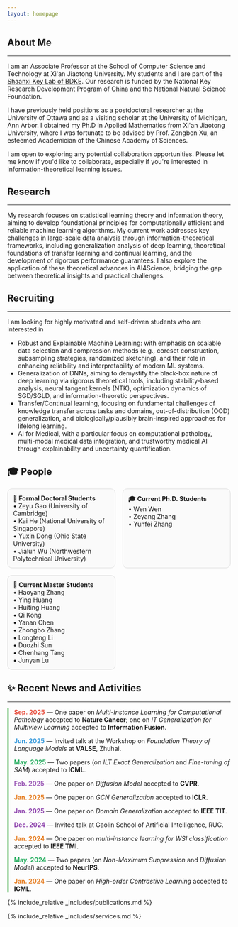 ```yaml
---
layout: homepage
---
```


## About Me
---
I am an Associate Professor at the School of Computer Science and Technology at Xi'an Jiaotong University. My students and I are part of the [Shaanxi Key Lab of BDKE](https://bdkelab.xjtu.edu.cn). Our research is funded by the National Key Research Development Program of China and the National Natural Science Foundation. 
 
I have previously held positions as a postdoctoral researcher at the University of Ottawa and as a visiting scholar at the University of Michigan, Ann Arbor. I obtained my Ph.D in Applied Mathematics from Xi'an Jiaotong University, where I was fortunate to be advised by Prof. Zongben Xu, an esteemed  Academician of the Chinese Academy of Sciences.

I am open to exploring any potential collaboration opportunities. Please let me know if you'd like to collaborate, especially if you're interested in information-theoretical learning issues.

## Research
---
My research focuses on statistical learning theory and information theory, aiming to develop foundational principles for computationally efficient and reliable machine learning algorithms. My current work addresses key challenges in large-scale data analysis through information-theoretical frameworks, including generalization analysis of deep learning, theoretical foundations of transfer learning and continual learning, and the development of rigorous performance guarantees. I also explore the application of these theoretical advances in AI4Science, bridging the gap between theoretical insights and practical challenges. 

## Recruiting
---
I am looking for highly motivated and self-driven students who are interested in

-  Robust and Explainable Machine Learning: with emphasis on scalable data selection and compression methods (e.g., coreset construction, subsampling strategies, randomized sketching), and their role in enhancing reliability and     interpretability of modern ML systems.
- Generalization of DNNs, aiming to demystify the black-box nature of deep learning via rigorous theoretical tools, including stability-based analysis, neural tangent kernels (NTK), optimization dynamics of SGD/SGLD, and information-theoretic perspectives. 
- Transfer/Continual learning, focusing on fundamental challenges of knowledge transfer across tasks and domains, out-of-distribution (OOD) generalization, and biologically/plausibly brain-inspired approaches for lifelong learning.
-  AI for Medical, with a particular focus on computational pathology, multi-modal medical data integration, and trustworthy medical AI through explainability and uncertainty quantification.


## 🎓 People

<div style="display: grid; grid-template-columns: 1fr 1fr; gap: 16px;">

<div style="border:1px solid #ddd; border-radius:10px; padding:12px; background:#fafafa;">
  <b>📌 Formal Doctoral Students</b><br>
  • Zeyu Gao (University of Cambridge)<br>
  • Kai He (National University of Singapore)<br>
  • Yuxin Dong (Ohio State University)<br>
  • Jialun Wu (Northwestern Polytechnical University)
</div>

<div style="border:1px solid #ddd; border-radius:10px; padding:12px; background:#fafafa;">
  <b>🎓 Current Ph.D. Students</b><br>
  • Wen Wen<br>
  • Zeyang Zhang<br>
  • Yunfei Zhang
</div>

<div style="border:1px solid #ddd; border-radius:10px; padding:12px; background:#fafafa;">
  <b>📖 Current Master Students</b><br>
  • Haoyang Zhang<br>
  • Ying Huang<br>
  • Huiting Huang<br>
  • Qi Kong<br>
  • Yanan Chen<br>
  • Zhongbo Zhang<br>
  • Longteng Li<br>
  • Duozhi Sun<br>
  • Chenhang Tang<br>
  • Junyan Lu
</div>

</div>



<!-- ## People
---
- Formal doctoral students: <br>
  Zeyu Gao (University of Cambridge)<br>
  Kai He (National University of Singapore)<br>
  Yuxin Dong (Ohio State University)<br>
  Jialun Wu (Northwestern Polytechnical University) <br>
- Current Ph.D. students:<br>
  Wen Wen <br>
  Zeyang Zhang <br>
  Yunfei Zhang <br>
- Current Master students: <br>
  Haoyang Zhang <br>
  Ying Huang <br>
  Huiting Huang <br>
  Qi Kong <br>
  Yanan Chen <br>
  Zhongbo Zhang <br>
  Longteng Li <br>
  Duozhi Sun <br>
  Chenhang Tang <br>
  Junyan Lu <br>


 ## Recent news and activities
---
- <span style="color:red">**[Sep. 2025]**</span> One Paper (On Multi-Instance Learning for Computational Pathology) has been accepted to Nature Cancer, and one Paper (On IT generalization for Multiview Learning) has been accepted to Information Fusion. 
- **[Jun. 2025]** I have been invited to speak at the Workshop on Foundation Theory of Language Models at VALSE (Vision and Learning Seminar) in Zhuhai!
- **[May. 2025]** Two papers (on ILT exactly generalization and Fine-tuning of SAM) have been accepted to ICML.
- **[Feb. 2025]** One paper (on Diffusion Model) has been accepted to CVPR.
- **[Jan. 2025]** One paper (on GCN generalization) has been accepted to ICLR.
- **[Jan. 2025]** One paper (on domain generalization) has been accepted to IEEE TIT.
- **[Dec. 2024]** One paper (on Chain-of-Diagnosis) has been accepted to IEEE TMI.
- **[Dec. 2024]** I have been invited to give a talk at Gaolin School of Artificial Intelligence, RUC. 
- **[Oct. 2024]** One paper (on multi-instance learning for WSI classification) has been accepted to IEEE TMI.
- **[Sep. 2024]** Two papers (on  Non-Maximum Suppression and diffusion model) have been accepted to NeurIPS.
- **[May. 2024]** One paper (on high-order contrastive learning) has been accepted to ICML.
- **[Apr. 2024]** Two papers (on Stochastic Bi-level optimization and adversarial contrastive learning) have been accepted to IJCAI.
- **[Feb. 2024]** Our paper (on IT analysis for pairwise learning) has been accepted to ICLR.
- **[Feb. 2024]** Our paper (on Multi-instance learning) has been accepted to CVPR 2024.
- **[Aug. 2023]** I will be the Machine Learning Session Chair of IJCAI, MACAO, China!
- **[Mar. 2023]** I have been invited to speak at the Second Symposium on Mathematical Technology and New Generation Communication Technology!
-->

## ✨ Recent News and Activities
---

<div style="border-left: 3px solid #4CAF50; padding-left: 12px; margin-top: 10px;">
  <p><b style="color:#e74c3c">Sep. 2025</b> — One paper on <i>Multi-Instance Learning for Computational Pathology</i> accepted to <b>Nature Cancer</b>; one on <i>IT Generalization for Multiview Learning</i> accepted to <b>Information Fusion</b>.</p>  
  <p><b style="color:#3498db">Jun. 2025</b> — Invited talk at the Workshop on <i>Foundation Theory of Language Models</i> at <b>VALSE</b>, Zhuhai.</p>
  <p><b style="color:#27ae60">May. 2025</b> — Two papers (on <i>ILT Exact Generalization</i> and <i>Fine-tuning of SAM</i>) accepted to <b>ICML</b>.</p>
  <p><b style="color:#9b59b6">Feb. 2025</b> — One paper on <i>Diffusion Model</i> accepted to <b>CVPR</b>.</p>
  <p><b style="color:#e67e22">Jan. 2025</b> — One paper on <i>GCN Generalization</i> accepted to <b>ICLR</b>.</p>
  <p><b style="color:#8e44ad">Jan. 2025</b> — One paper on <i>Domain Generalization</i> accepted to <b>IEEE TIT</b>.</p>
  <p><b style="color:#8e44ad">Dec. 2024</b> — Invited talk at Gaolin School of Artificial Intelligence, RUC.</p>
  <p><b style="color:#e67e22">Jan. 2024</b> — One paper on <i>multi-instance learning for WSI classification</i> accepted to <b>IEEE TMI</b>.</p>
  <p><b style="color:#27ae60">May. 2024</b> — Two papers (on <i>Non-Maximum Suppression</i> and <i>Diffusion Model</i>) accepted to <b>NeurIPS</b>.</p>
  <p><b style="color:#e67e22">Jan. 2024</b> — One paper on <i>High-order Contrastive Learning</i> accepted to <b>ICML</b>.</p>

  
</div>





{% include_relative _includes/publications.md %}

{% include_relative _includes/services.md %}

<script type='text/javascript' id='clustrmaps' src='//cdn.clustrmaps.com/map_v2.js?cl=ffffff&w=400&t=tt&d=7oTAAEkA40qGB0fXnZnoEfhq7fxO1EaO6PgFitbwp4w&co=2d78ad&cmo=3acc3a&cmn=ff5353&ct=ffffff'></script>
